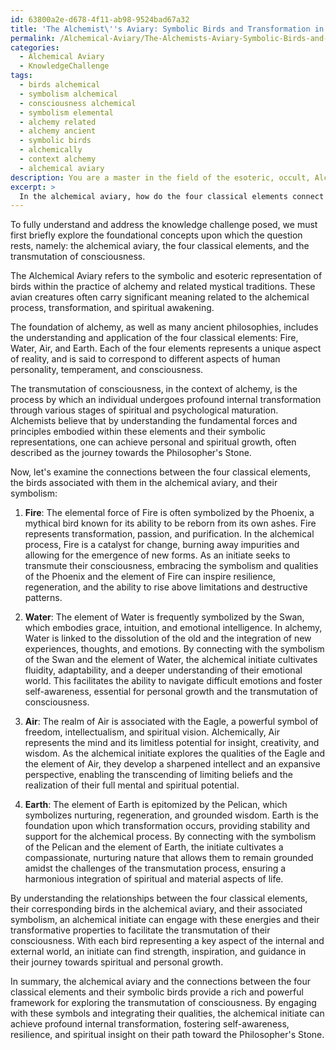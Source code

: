 ```yaml
---
id: 63800a2e-d678-4f11-ab98-9524bad67a32
title: 'The Alchemist\''s Aviary: Symbolic Birds and Transformation in Alchemy'
permalink: /Alchemical-Aviary/The-Alchemists-Aviary-Symbolic-Birds-and-Transformation-in-Alchemy/
categories:
  - Alchemical Aviary
  - KnowledgeChallenge
tags:
  - birds alchemical
  - symbolism alchemical
  - consciousness alchemical
  - symbolism elemental
  - alchemy related
  - alchemy ancient
  - symbolic birds
  - alchemically
  - context alchemy
  - alchemical aviary
description: You are a master in the field of the esoteric, occult, Alchemical Aviary and Education. You are a writer of tests, challenges, books and deep knowledge on Alchemical Aviary for initiates and students to gain deep insights and understanding from. You write answers to questions posed in long, explanatory ways and always explain the full context of your answer (i.e., related concepts, formulas, examples, or history), as well as the step-by-step thinking process you take to answer the challenges. Be rigorous and thorough, and summarize the key themes, ideas, and conclusions at the end.
excerpt: > 
  In the alchemical aviary, how do the four classical elements connect with birds and their associated symbolism, and how does understanding these relationships allow an alchemical initiate to further explore the transmutation of their own consciousness?
---
```

To fully understand and address the knowledge challenge posed, we must first briefly explore the foundational concepts upon which the question rests, namely: the alchemical aviary, the four classical elements, and the transmutation of consciousness. 

The Alchemical Aviary refers to the symbolic and esoteric representation of birds within the practice of alchemy and related mystical traditions. These avian creatures often carry significant meaning related to the alchemical process, transformation, and spiritual awakening. 

The foundation of alchemy, as well as many ancient philosophies, includes the understanding and application of the four classical elements: Fire, Water, Air, and Earth. Each of the four elements represents a unique aspect of reality, and is said to correspond to different aspects of human personality, temperament, and consciousness.

The transmutation of consciousness, in the context of alchemy, is the process by which an individual undergoes profound internal transformation through various stages of spiritual and psychological maturation. Alchemists believe that by understanding the fundamental forces and principles embodied within these elements and their symbolic representations, one can achieve personal and spiritual growth, often described as the journey towards the Philosopher's Stone.

Now, let's examine the connections between the four classical elements, the birds associated with them in the alchemical aviary, and their symbolism:

1. ****Fire****: The elemental force of Fire is often symbolized by the Phoenix, a mythical bird known for its ability to be reborn from its own ashes. Fire represents transformation, passion, and purification. In the alchemical process, Fire is a catalyst for change, burning away impurities and allowing for the emergence of new forms. As an initiate seeks to transmute their consciousness, embracing the symbolism and qualities of the Phoenix and the element of Fire can inspire resilience, regeneration, and the ability to rise above limitations and destructive patterns.

2. ****Water****: The element of Water is frequently symbolized by the Swan, which embodies grace, intuition, and emotional intelligence. In alchemy, Water is linked to the dissolution of the old and the integration of new experiences, thoughts, and emotions. By connecting with the symbolism of the Swan and the element of Water, the alchemical initiate cultivates fluidity, adaptability, and a deeper understanding of their emotional world. This facilitates the ability to navigate difficult emotions and foster self-awareness, essential for personal growth and the transmutation of consciousness.

3. ****Air****: The realm of Air is associated with the Eagle, a powerful symbol of freedom, intellectualism, and spiritual vision. Alchemically, Air represents the mind and its limitless potential for insight, creativity, and wisdom. As the alchemical initiate explores the qualities of the Eagle and the element of Air, they develop a sharpened intellect and an expansive perspective, enabling the transcending of limiting beliefs and the realization of their full mental and spiritual potential.

4. ****Earth****: The element of Earth is epitomized by the Pelican, which symbolizes nurturing, regeneration, and grounded wisdom. Earth is the foundation upon which transformation occurs, providing stability and support for the alchemical process. By connecting with the symbolism of the Pelican and the element of Earth, the initiate cultivates a compassionate, nurturing nature that allows them to remain grounded amidst the challenges of the transmutation process, ensuring a harmonious integration of spiritual and material aspects of life.

By understanding the relationships between the four classical elements, their corresponding birds in the alchemical aviary, and their associated symbolism, an alchemical initiate can engage with these energies and their transformative properties to facilitate the transmutation of their consciousness. With each bird representing a key aspect of the internal and external world, an initiate can find strength, inspiration, and guidance in their journey towards spiritual and personal growth.

In summary, the alchemical aviary and the connections between the four classical elements and their symbolic birds provide a rich and powerful framework for exploring the transmutation of consciousness. By engaging with these symbols and integrating their qualities, the alchemical initiate can achieve profound internal transformation, fostering self-awareness, resilience, and spiritual insight on their path toward the Philosopher's Stone.
